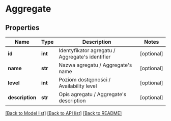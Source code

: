 # Aggregate

## Properties
Name | Type | Description | Notes
------------ | ------------- | ------------- | -------------
**id** | **int** | Identyfikator agregatu / Aggregate&#39;s identifier | [optional] 
**name** | **str** | Nazwa agregatu / Aggregate&#39;s name | [optional] 
**level** | **int** | Poziom dostępności / Availability level | [optional] 
**description** | **str** | Opis agregatu / Aggregate&#39;s description | [optional] 

[[Back to Model list]](../README.md#documentation-for-models) [[Back to API list]](../README.md#documentation-for-api-endpoints) [[Back to README]](../README.md)


